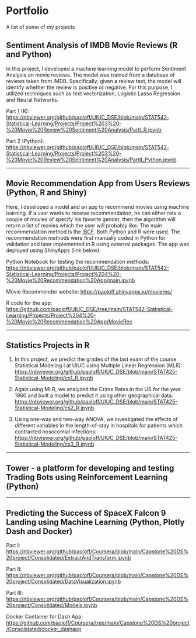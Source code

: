 # Portfolio
A list of some of my projects

## Sentiment Analysis of IMDB Movie Reviews (R and Python)

In this project, I developed a machine learning model to perform Sentiment Analysis on movie reviews. The model was trained from a database of reviews taken from iMDB. Specifically, given a review text, the model will identify whether the review is positive or negative. For this purpose, I utilized techniques such as text vectorization, Logistic Lasso Regression and Neural Networks. 

Part 1 (R): https://nbviewer.org/github/paoloff/UIUC_DSE/blob/main/STAT542-Statistical-Learning/Projects/Project%203%20-%20Movie%20Review%20Sentiment%20Analysis/PartI_R.ipynb

Part 2 (Python): https://nbviewer.org/github/paoloff/UIUC_DSE/blob/main/STAT542-Statistical-Learning/Projects/Project%203%20-%20Movie%20Review%20Sentiment%20Analysis/PartII_Python.ipynb

---

## Movie Recommendation App from Users Reviews (Python, R and Shiny)

Here, I developed a model and an app to recommend movies using machine learning. If a user wants to receive recommendation, he can either rate a couple of movies of specify his favorite gender, then the algorithm will return a list of movies which the user will probably like. The main recommendation method is the [IBCF](https://en.wikipedia.org/wiki/Item-item_collaborative_filtering). Both Python and R were used. The recommendation methods were first manually coded in Python for validation and later implemented in R using external packages. The app was deployed using ShinyApps (link below).

Python Notebook for testing the recommendation methods: https://nbviewer.org/github/paoloff/UIUC_DSE/blob/main/STAT542-Statistical-Learning/Projects/Project%204%20-%20Movie%20Recommendation%20App/main.ipynb

Movie Recommender website: https://paoloff.shinyapps.io/movierec/

R code for the app: https://github.com/paoloff/UIUC_DSE/tree/main/STAT542-Statistical-Learning/Projects/Project%204%20-%20Movie%20Recommendation%20App/MovieRec

---

## Statistics Projects in R

1. In this project, we predict the grades of the last exam of the course Statistical Modeling I at UIUC using Multiple Linear Regression (MLR):
https://nbviewer.org/github/paoloff/UIUC_DSE/blob/main/STAT425-Statistical-Modeling/cs1_R.ipynb

2. Again using MLR, we analyzed the Crime Rates in the US for the year 1960 and built a model to predict it using other geographical data:
https://nbviewer.org/github/paoloff/UIUC_DSE/blob/main/STAT425-Statistical-Modeling/cs2_R.ipynb

3. Using one-way and two-way ANOVA, we investigated the effects of different variables in the length-of-stay in hospitals for patients which contracted nosocomial infections:
https://nbviewer.org/github/paoloff/UIUC_DSE/blob/main/STAT425-Statistical-Modeling/cs3_R.ipynb

--- 
## Tower - a platform for developing and testing Trading Bots using Reinforcement Learning (Python)

---
## Predicting the Success of SpaceX Falcon 9 Landing using Machine Learning (Python, Plotly Dash and Docker)

Part I: https://nbviewer.org/github/paoloff/Coursera/blob/main/Capstone%20DS%20project/Consolidated/ExtractAndTransform.ipynb

Part II: https://nbviewer.org/github/paoloff/Coursera/blob/main/Capstone%20DS%20project/Consolidated/DataVisualization.ipynb

Part III: https://nbviewer.org/github/paoloff/Coursera/blob/main/Capstone%20DS%20project/Consolidated/Models.ipynb

Docker Container for Dash App: https://github.com/paoloff/Coursera/tree/main/Capstone%20DS%20project/Consolidated/docker_dashapp



